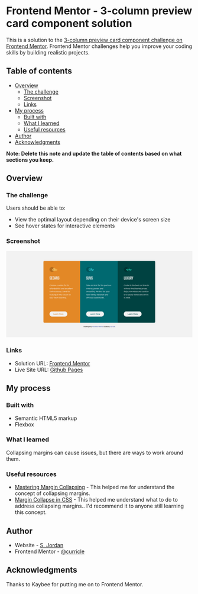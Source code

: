 # Frontend Mentor - 3-column preview card component solution

This is a solution to the [3-column preview card component challenge on Frontend Mentor](https://www.frontendmentor.io/challenges/3column-preview-card-component-pH92eAR2-). Frontend Mentor challenges help you improve your coding skills by building realistic projects. 

## Table of contents

- [Overview](#overview)
  - [The challenge](#the-challenge)
  - [Screenshot](#screenshot)
  - [Links](#links)
- [My process](#my-process)
  - [Built with](#built-with)
  - [What I learned](#what-i-learned)
  - [Useful resources](#useful-resources)
- [Author](#author)
- [Acknowledgments](#acknowledgments)

**Note: Delete this note and update the table of contents based on what sections you keep.**

## Overview

### The challenge

Users should be able to:

- View the optimal layout depending on their device's screen size
- See hover states for interactive elements

### Screenshot

![](/images/screenshot.png)

### Links

- Solution URL: [Frontend Mentor](https://www.frontendmentor.io/challenges/3column-preview-card-component-pH92eAR2-/hub/responsive-flexbox-3column-preview-cards-YT4-8ruAi)
- Live Site URL: [Github Pages](https://curricle.github.io/3-Column-Cards/)

## My process

### Built with

- Semantic HTML5 markup
- Flexbox

### What I learned

Collapsing margins can cause issues, but there are ways to work around them.

### Useful resources

- [Mastering Margin Collapsing](https://developer.mozilla.org/en-US/docs/Web/CSS/CSS_Box_Model/Mastering_margin_collapsing) - This helped me for understand the concept of collapsing margins.
- [Margin Collapse in CSS](https://imjignesh.com/margin-collapse-in-css/) - This helped me understand what to do to address collapsing margins.. I'd recommend it to anyone still learning this concept.

## Author

- Website - [S. Jordan](https://jordanmakes.com)
- Frontend Mentor - [@curricle](https://www.frontendmentor.io/profile/curricle)

## Acknowledgments

Thanks to Kaybee for putting me on to Frontend Mentor.
